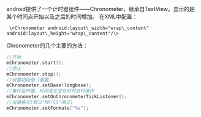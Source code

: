 android提供了一个计时器组件——Chronometer，继承自TextView。显示的是某个时间点开始以及之后的时间增加。
在XML中配置：

```
 \<Chronometer android:layout\_width="wrap\_content" android:layout\_height="wrap\_content"/\>
```

Chronometer的几个主要的方法：

```c
//开始
mChronometer.start();
//停止
mChronometer.stop();
//设置初始值（重置）
mChronometer.setBase(longbase);
//事件监听器，时间发生变化时可进行操作
mChronometer.setOnChronometerTickListener();
//设置格式(默认"MM:SS"格式)
mChronometer.setFormate("%s");
```